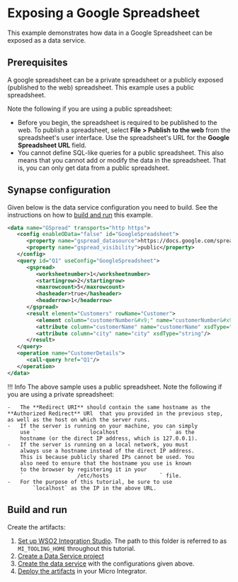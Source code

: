 # Exposing a Google Spreadsheet

This example demonstrates how data in a Google Spreadsheet can be exposed as a data service.

## Prerequisites

A google spreadsheet can be a private spreadsheet or a publicly exposed (published to the web) spreadsheet. This example uses a public spreadsheet. 

Note the following if you are using a public spreadsheet:

-   Before you begin, the spreadsheet is required to be published to the
    web. To publish a spreadsheet, select **File \> Publish** **to the
    web** from the spreadsheet's user interface. Use the spreadsheet's
    URL for the **Google Spreadsheet URL** field.
-   You cannot define SQL-like
    queries for a public spreadsheet. This also means that you cannot
    add or modify the data in the spreadsheet. That is, you can only get
    data from a public spreadsheet.

## Synapse configuration
Given below is the data service configuration you need to build. See the instructions on how to [build and run](#build-and-run) this example.

```xml
<data name="GSpread" transports="http https">
   <config enableOData="false" id="GoogleSpreadsheet">
      <property name="gspread_datasource">https://docs.google.com/spreadsheets/d/1o1pCmMFcbWZ_eJ54ymcb486GctTdsR6b4kFERmKrR1w/edit?hl=en&amp;hl=en#gid=0 </property>
      <property name="gspread_visibility">public</property>
   </config>
   <query id="Q1" useConfig="GoogleSpreadsheet">
      <gspread>
         <worksheetnumber>1</worksheetnumber>
         <startingrow>2</startingrow>
         <maxrowcount>5</maxrowcount>
         <hasheader>true</hasheader>
         <headerrow>1</headerrow>
      </gspread>
      <result element="Customers" rowName="Customer">
         <element column="customerNumber&#x9;" name="customerNumber&#x9;" xsdType="string"/>
         <attribute column="customerName" name="customerName" xsdType="string"/>
         <attribute column="city" name="city" xsdType="string"/>
      </result>
   </query>
   <operation name="CustomerDetails">
      <call-query href="Q1"/>
   </operation>
</data>
```

!!! Info
    The above sample uses a public spreadsheet. Note the following if you are using a private spreadsheet:
    
    -   The **Redirect URI** should contain the same hostname as the **Authorized Redirect** URl  that you provided in the previous step, as well as the host on which the server runs.
    -   If the server is running on your machine, you can simply
        use `                 localhost                ` as the
        hostname (or the direct IP address, which is 127.0.0.1).
    -   If the server is running on a local network, you must
        always use a hostname instead of the direct IP address.
        This is because publicly shared IPs cannot be used. You
        also need to ensure that the hostname you use is known
        to the browser by registering it in your
        `                 /etc/hosts                ` file.
    -   For the purpose of this tutorial, be sure to use
            `localhost` as the IP in the above URL.

## Build and run

Create the artifacts:

1. [Set up WSO2 Integration Studio](../../../../develop/installing-WSO2-Integration-Studio). The path to this folder is referred to as `MI_TOOLING_HOME` throughout this tutorial.      
2. [Create a Data Service project](../../../../develop/creating-projects/#data-services-project)
4. [Create the data service](../../../../develop/creating-artifacts/data-services/creating-data-services) with the configurations given above.
5. [Deploy the artifacts](../../../../develop/deploy-and-run) in your Micro Integrator. 